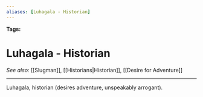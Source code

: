 ```yaml
---
aliases: [Luhagala - Historian]
---
```


**Tags:** 
# Luhagala - Historian
*See also:* [[Slugman]], [[Historians|Historian]], [[Desire for Adventure]]
___
Luhagala, historian (desires adventure, unspeakably arrogant).